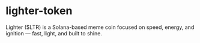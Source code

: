 # lighter-token
Lighter ($LTR) is a Solana-based meme coin focused on speed, energy, and ignition — fast, light, and built to shine.

